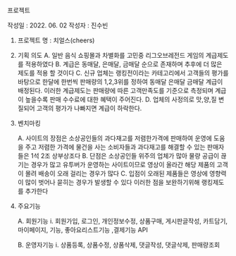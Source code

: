 프로젝트

작성일 : 2022. 06. 02
작성자 : 진수빈

1. 프로젝트 명 : 치얼스(cheers)

2. 기획 의도
      A.	일반 음식 쇼핑몰과 차별화를 고민중  리그오브레전드  게임의 계급제도를 적용하였다
      B.	계급은 동매달, 은매달, 금매달 순으로 존재하며 추후에 더 많은 제도를 적용 할 것이다
      C.	신규 업체는 랭킹전이라는 카테고리에서 고객들의 평가를 바탕으로 한달에 한번씩 판매량의 1,2,3위를 정하여 동매달 은매달 금매달 계급이 배정된다. 이러한 계급제도는 판매량에 따른 고객만족도를 기준으로 측정되며 계급이 높을수록 판매 수수료에 대한 혜택이 주어진다.
      D.	업체의 사정의로 맛,양,질  변질되어 고객의 평가가 나빠지면 계급이 하락한다.
3. 벤치마킹

      A.	사이트의 장점은 소상공인들의 과다재고를 저렴한가격에 판매하여 운영에 도움을 주고 저렴한 가격에 물건을 사는 소비자들과 과다재고를 해결할 수 있는 판매자들은 1석 2조 상부상조다
      B.	단점은 소상공인들 위주의 업체가 많아 물량 공급이 끊기는 경우가 많고 유투버가 운영하는 사이트이므로 영상이 올라간 해당 제품의 고객이 몰려 배송이 오래 걸리는 경우가 많다
      C.	입점이 오래된 제품들은 영상에 영향력이 많이 벗어나 묻히는 경우가 발생할 수 있다 이러한 점을 보완하기위해 랭킹제도를 추가한다
4. 주요기능

      A.	회원기능
            i.	회원가입, 로그인, 개인정보수정, 상품구매, 게시판글작성, 카트담기, 마이페이지,
            기능, 좋아요리스트기능 ,결제기능 API 

      B.	운영자기능
            i.	상품등록, 상품수정, 상품삭제, 댓글작성, 댓글삭제, 판매량조회

